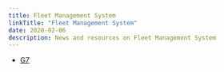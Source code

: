 ```yaml
---
title: Fleet Management System
linkTitle: "Fleet Management System"
date: 2020-02-06
description: News and resources on Fleet Management System
---
```


* [G7](https://www.english.g7.com.cn/)
